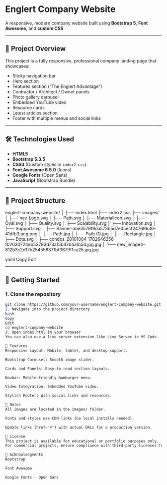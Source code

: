 # Englert Company Website

A responsive, modern company website built using **Bootstrap 5**, **Font Awesome**, and **custom CSS**.

---

## 📑 Project Overview

This project is a fully responsive, professional company landing page that showcases:

- Sticky navigation bar
- Hero section
- Features section ("The Englert Advantage")
- Contractor / Architect / Owner panels
- Photo gallery carousel
- Embedded YouTube video
- Resource cards
- Latest articles section
- Footer with multiple menus and social links

---

## 🛠️ Technologies Used

- **HTML5**
- **Bootstrap 5.3.5**
- **CSS3** (Custom styles in `index2.css`)
- **Font Awesome 6.5.0** (Icons)
- **Google Fonts** (Open Sans)
- **JavaScript** (Bootstrap Bundle)

---

## 📂 Project Structure

englert-company-website/ │ ├── index.html ├── index2.css ├── images/ │ ├── nav-Logo.svg │ ├── Path.svg │ ├── MaterialIcon.svg │ ├── Oval.svg │ ├── Quality.svg │ ├── Scalability.svg │ ├── Innovation.svg │ ├── Support.svg │ ├── Banner-abe3579f9da573b5d7e05ecf24769636-41dfb3.png.png │ ├── Path.jpg │ ├── Path (1).jpg │ ├── Rectangle.jpg │ ├── Dots.svg │ ├── condos_20101004_1782646256-fb2030724eb53793d73a15b47b4a1b5d.jpg.jpg │ └── new_image4-812b3c2d17b254558371bf3679f1ca25.jpg.jpg

yaml
Copy
Edit

---

## 🚀 Getting Started

### 1. Clone the repository
```bash
git clone https://github.com/your-username/englert-company-website.git
2. Navigate into the project directory
bash
Copy
Edit
cd englert-company-website
3. Open index.html in your browser
You can also use a live server extension like Live Server in VS Code.

📸 Features
Responsive Layout: Mobile, tablet, and desktop support.

Bootstrap Carousel: Smooth image slider.

Cards and Panels: Easy-to-read section layouts.

Navbar: Mobile-friendly hamburger menu.

Video Integration: Embedded YouTube video.

Stylish Footer: With social links and resources.

📢 Notes
All images are located in the images/ folder.

Fonts and styles use CDN links (no local installs needed).

Update links (href="#") with actual URLs for a production version.

📃 License
This project is available for educational or portfolio purposes only.
For commercial projects, ensure compliance with third-party licenses for Bootstrap, Font Awesome, and Google Fonts.

🙌 Acknowledgments
Bootstrap

Font Awesome

Google Fonts - Open Sans

